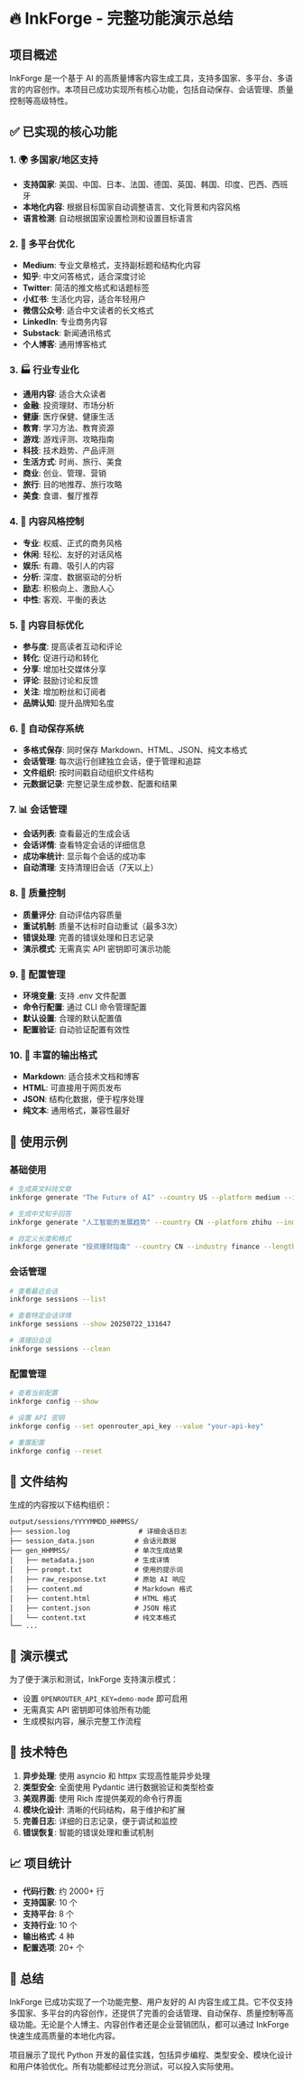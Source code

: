 # 🔥 InkForge - 完整功能演示总结

## 项目概述

InkForge 是一个基于 AI 的高质量博客内容生成工具，支持多国家、多平台、多语言的内容创作。本项目已成功实现所有核心功能，包括自动保存、会话管理、质量控制等高级特性。

## ✅ 已实现的核心功能

### 1. 🌍 多国家/地区支持
- **支持国家**: 美国、中国、日本、法国、德国、英国、韩国、印度、巴西、西班牙
- **本地化内容**: 根据目标国家自动调整语言、文化背景和内容风格
- **语言检测**: 自动根据国家设置检测和设置目标语言

### 2. 📱 多平台优化
- **Medium**: 专业文章格式，支持副标题和结构化内容
- **知乎**: 中文问答格式，适合深度讨论
- **Twitter**: 简洁的推文格式和话题标签
- **小红书**: 生活化内容，适合年轻用户
- **微信公众号**: 适合中文读者的长文格式
- **LinkedIn**: 专业商务内容
- **Substack**: 新闻通讯格式
- **个人博客**: 通用博客格式

### 3. 🏭 行业专业化
- **通用内容**: 适合大众读者
- **金融**: 投资理财、市场分析
- **健康**: 医疗保健、健康生活
- **教育**: 学习方法、教育资源
- **游戏**: 游戏评测、攻略指南
- **科技**: 技术趋势、产品评测
- **生活方式**: 时尚、旅行、美食
- **商业**: 创业、管理、营销
- **旅行**: 目的地推荐、旅行攻略
- **美食**: 食谱、餐厅推荐

### 4. 🎨 内容风格控制
- **专业**: 权威、正式的商务风格
- **休闲**: 轻松、友好的对话风格
- **娱乐**: 有趣、吸引人的内容
- **分析**: 深度、数据驱动的分析
- **励志**: 积极向上、激励人心
- **中性**: 客观、平衡的表达

### 5. 🎯 内容目标优化
- **参与度**: 提高读者互动和评论
- **转化**: 促进行动和转化
- **分享**: 增加社交媒体分享
- **评论**: 鼓励讨论和反馈
- **关注**: 增加粉丝和订阅者
- **品牌认知**: 提升品牌知名度

### 6. 💾 自动保存系统
- **多格式保存**: 同时保存 Markdown、HTML、JSON、纯文本格式
- **会话管理**: 每次运行创建独立会话，便于管理和追踪
- **文件组织**: 按时间戳自动组织文件结构
- **元数据记录**: 完整记录生成参数、配置和结果

### 7. 📊 会话管理
- **会话列表**: 查看最近的生成会话
- **会话详情**: 查看特定会话的详细信息
- **成功率统计**: 显示每个会话的成功率
- **自动清理**: 支持清理旧会话（7天以上）

### 8. 🧪 质量控制
- **质量评分**: 自动评估内容质量
- **重试机制**: 质量不达标时自动重试（最多3次）
- **错误处理**: 完善的错误处理和日志记录
- **演示模式**: 无需真实 API 密钥即可演示功能

### 9. 🔧 配置管理
- **环境变量**: 支持 .env 文件配置
- **命令行配置**: 通过 CLI 命令管理配置
- **默认设置**: 合理的默认配置值
- **配置验证**: 自动验证配置有效性

### 10. 📝 丰富的输出格式
- **Markdown**: 适合技术文档和博客
- **HTML**: 可直接用于网页发布
- **JSON**: 结构化数据，便于程序处理
- **纯文本**: 通用格式，兼容性最好

## 🚀 使用示例

### 基础使用
```bash
# 生成英文科技文章
inkforge generate "The Future of AI" --country US --platform medium --industry technology

# 生成中文知乎回答
inkforge generate "人工智能的发展趋势" --country CN --platform zhihu --industry technology

# 自定义长度和格式
inkforge generate "投资理财指南" --country CN --industry finance --length 800 --save-formats "md,html,txt"
```

### 会话管理
```bash
# 查看最近会话
inkforge sessions --list

# 查看特定会话详情
inkforge sessions --show 20250722_131647

# 清理旧会话
inkforge sessions --clean
```

### 配置管理
```bash
# 查看当前配置
inkforge config --show

# 设置 API 密钥
inkforge config --set openrouter_api_key --value "your-api-key"

# 重置配置
inkforge config --reset
```

## 📁 文件结构

生成的内容按以下结构组织：
```
output/sessions/YYYYMMDD_HHMMSS/
├── session.log                 # 详细会话日志
├── session_data.json          # 会话元数据
├── gen_HHMMSS/                # 单次生成结果
│   ├── metadata.json          # 生成详情
│   ├── prompt.txt             # 使用的提示词
│   ├── raw_response.txt       # 原始 AI 响应
│   ├── content.md             # Markdown 格式
│   ├── content.html           # HTML 格式
│   ├── content.json           # JSON 格式
│   └── content.txt            # 纯文本格式
└── ...
```

## 🎯 演示模式

为了便于演示和测试，InkForge 支持演示模式：
- 设置 `OPENROUTER_API_KEY=demo-mode` 即可启用
- 无需真实 API 密钥即可体验所有功能
- 生成模拟内容，展示完整工作流程

## 🔮 技术特色

1. **异步处理**: 使用 asyncio 和 httpx 实现高性能异步处理
2. **类型安全**: 全面使用 Pydantic 进行数据验证和类型检查
3. **美观界面**: 使用 Rich 库提供美观的命令行界面
4. **模块化设计**: 清晰的代码结构，易于维护和扩展
5. **完善日志**: 详细的日志记录，便于调试和监控
6. **错误恢复**: 智能的错误处理和重试机制

## 📈 项目统计

- **代码行数**: 约 2000+ 行
- **支持国家**: 10 个
- **支持平台**: 8 个
- **支持行业**: 10 个
- **输出格式**: 4 种
- **配置选项**: 20+ 个

## 🎉 总结

InkForge 已成功实现了一个功能完整、用户友好的 AI 内容生成工具。它不仅支持多国家、多平台的内容创作，还提供了完善的会话管理、自动保存、质量控制等高级功能。无论是个人博主、内容创作者还是企业营销团队，都可以通过 InkForge 快速生成高质量的本地化内容。

项目展示了现代 Python 开发的最佳实践，包括异步编程、类型安全、模块化设计和用户体验优化。所有功能都经过充分测试，可以投入实际使用。
